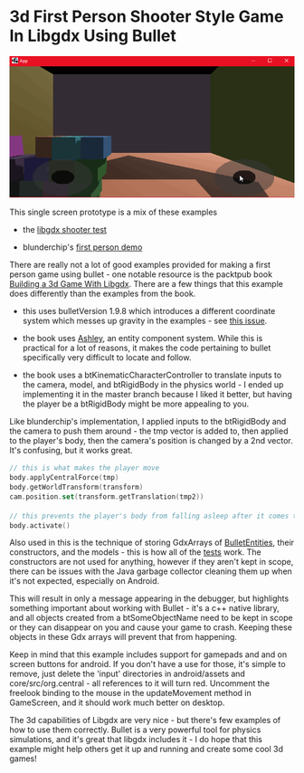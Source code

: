 # 3d First Person Shooter Style Game In Libgdx Using Bullet

![3d_game.gif](.github/3d_game.gif?raw=true)

This single screen prototype is a mix of these examples

- the [libgdx shooter test](https://github.com/libgdx/libgdx/blob/master/tests/gdx-tests/src/com/badlogic/gdx/tests/bullet/ShootTest.java) 

- blunderchip's [first person demo](https://github.com/Blunderchips/LibGDX-First-Person-Demo) 

There are really not a lot of good examples provided for making a first person game using bullet - one notable resource is the packtpub book 
[Building a 3d Game With Libgdx](https://www.packtpub.com/game-development/building-3d-game-libgdx). There are a few things that this 
example does differently than the examples from the book.

- this uses bulletVersion 1.9.8 which introduces a different coordinate system which messes up gravity in the examples - see [this 
issue](https://github.com/DeeepGames/SpaceGladiators/issues/1).

- the book uses [Ashley](https://github.com/libgdx/ashley), an entity component system. While this is practical for a lot of reasons, it makes 
the code pertaining to bullet specifically very difficult to locate and follow.

- the book uses a btKinematicCharacterController to translate inputs to the camera, model, and btRigidBody in the physics world - I ended up implementing it in the master branch because I liked it better, but having the player be a btRigidBody might be more appealing to you.

Like blunderchip's implementation, I applied inputs to the btRigidBody and the camera to push them around - the tmp vector is added to, then 
applied to the player's body, then the camera's position is changed by a 2nd vector. It's confusing, but it works great.

```kotlin
// this is what makes the player move
body.applyCentralForce(tmp)
body.getWorldTransform(transform)
cam.position.set(transform.getTranslation(tmp2))

// this prevents the player's body from falling asleep after it comes to rest
body.activate()
```

Also used in this is the technique of storing GdxArrays of 
[BulletEntities](https://github.com/libgdx/libgdx/blob/master/tests/gdx-tests/src/com/badlogic/gdx/tests/bullet/BulletEntity.java), their 
constructors, and the models - this is how all of the 
[tests](https://github.com/libgdx/libgdx/tree/master/tests/gdx-tests/src/com/badlogic/gdx/tests/bullet) work. The constructors are not used for 
anything, however if they aren't kept in scope, there can be issues with the Java garbage collector cleaning them up when it's not expected, 
especially on Android. 

This will result in only a message appearing in the debugger, but highlights something important about working with Bullet - it's a c++ native 
library, and all objects created from a btSomeObjectName need to be kept in scope or they can disappear on you and cause your game to crash. 
Keeping these objects in these Gdx arrays will prevent that from happening.

Keep in mind that this example includes support for gamepads and and on screen buttons for android. If you don't have a use for those, it's 
simple to remove, just delete the 'input' directories in android/assets and core/src/org.central - all references to it will turn red. Uncomment 
the freelook binding to the mouse in the updateMovement method in GameScreen, and it should work much better on desktop.

The 3d capabilities of Libgdx are very nice - but there's few examples of how to use them correctly. Bullet is a very powerful tool for physics 
simulations, and it's great that libgdx includes it - I do hope that this example might help others get it up and running and create some cool 
3d games!
